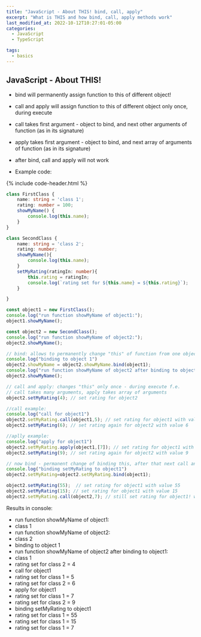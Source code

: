 ```yaml
---
title: "JavaScript - About THIS! bind, call, apply"
excerpt: "What is THIS and how bind, call, apply methods work"
last_modified_at: 2022-10-12T10:27:01-05:00
categories:
  - JavaScript
  - TypeScript

tags: 
  - basics
---
```


<!-- short introduction -->
## JavaScript - About THIS!

- bind will permanently assign function to this of different object!
- call and apply will assign function to this of different object only once, during execute
- call takes first argument - object to bind, and next other arguments of function (as in its signature)
- apply takes first argument - object to bind, and next array of arguments of function (as in its signature)
- after bind, call and apply will not work

- Example code:

{% include code-header.html %}
```ts
class FirstClass {
    name: string = 'class 1';
    rating: number = 100;
    showMyName() {
        console.log(this.name);
    }
}

class SecondClass {
    name: string = 'class 2';
    rating: number;
    showMyName(){
        console.log(this.name);
    }
    setMyRating(ratingIn: number){
        this.rating = ratingIn;
        console.log(`rating set for ${this.name} = ${this.rating}`);
    }

}

const object1 = new FirstClass();
console.log("run function showMyName of object1:");
object1.showMyName();

const object2 = new SecondClass();
console.log("run function showMyName of object2:");
object2.showMyName();

// bind: allows to permanently change "this" of function from one object to another, can have many additional arguments
console.log("binding to object 1")
object2.showMyName = object2.showMyName.bind(object1);
console.log("run function showMyName of object2 after binding to object1:");
object2.showMyName();

// call and apply: changes "this" only once - during execute f.e.
// call takes many arguments, apply takes array of arguments
object2.setMyRating(4); // set rating for object2

//call example:
console.log("call for object1")
object2.setMyRating.call(object1,5); // set rating for object1 with value 5
object2.setMyRating(6); // set rating again for object2 with value 6

//aplly example:
console.log("apply for object1")
object2.setMyRating.apply(object1,[7]); // set rating for object1 with value 57
object2.setMyRating(9); // set rating again for object2 with value 9

// now bind - permanent change of binding this, after that next call and apply will not change "this"!
console.log("binding setMyRating to object1")
object2.setMyRating=object2.setMyRating.bind(object1);

object2.setMyRating(55);  // set rating for object1 with value 55
object2.setMyRating(15); // set rating for object1 with value 15
object2.setMyRating.call(object2,7); // still set rating for object1! with value 7

```

Results in console:

- run function showMyName of object1:
- class 1
- run function showMyName of object2:
- class 2
- binding to object 1
- run function showMyName of object2 after binding to object1:
- class 1
- rating set for class 2 = 4
- call for object1
- rating set for class 1 = 5
- rating set for class 2 = 6
- apply for object1
- rating set for class 1 = 7
- rating set for class 2 = 9
- binding setMyRating to object1
- rating set for class 1 = 55
- rating set for class 1 = 15
- rating set for class 1 = 7







